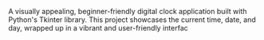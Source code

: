 A visually appealing, beginner-friendly digital clock application built with Python's Tkinter library. 
This project showcases the current time, date, and day, wrapped up in a vibrant and user-friendly interfac
